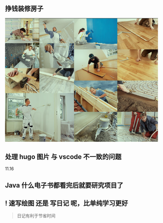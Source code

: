 
## 挣钱装修房子

![](images/2022-11-20-11-05-33.png)

## 处理 hugo 图片 与  vscode  不一致的问题
11.16

## Java 什么电子书都看完后就要研究项目了

## ! 速写绘图 还是 写日记 呢，比单纯学习更好

>日记有利于节省时间

